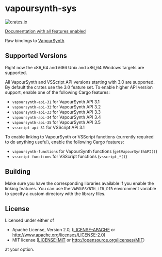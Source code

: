 # vapoursynth-sys

[![crates.io](https://img.shields.io/crates/v/vapoursynth-sys.svg)](https://crates.io/crates/vapoursynth-sys)

[Documentation with all features enabled](https://yalter.github.io/vapoursynth-rs/vapoursynth_sys/index.html)

Raw bindings to [VapourSynth](https://github.com/vapoursynth/vapoursynth).

## Supported Versions

Right now the x86_64 and i686 Unix and x86_64 Windows targets are supported.

All VapourSynth and VSScript API versions starting with 3.0 are supported. By default the crates use the 3.0 feature set. To enable higher API version support, enable one of the following Cargo features:

* `vapoursynth-api-31` for VapourSynth API 3.1
* `vapoursynth-api-32` for VapourSynth API 3.2
* `vapoursynth-api-33` for VapourSynth API 3.3
* `vapoursynth-api-34` for VapourSynth API 3.4
* `vapoursynth-api-35` for VapourSynth API 3.5
* `vsscript-api-31` for VSScript API 3.1

To enable linking to VapourSynth or VSScript functions (currently required to do anything useful), enable the following Cargo features:

* `vapoursynth-functions` for VapourSynth functions (`getVapourSynthAPI()`)
* `vsscript-functions` for VSScript functions (`vsscript_*()`)

## Building

Make sure you have the corresponding libraries available if you enable the linking features. You can use the `VAPOURSYNTH_LIB_DIR` environment variable to specify a custom directory with the library files.

## License

Licensed under either of

* Apache License, Version 2.0, ([LICENSE-APACHE](LICENSE-APACHE) or http://www.apache.org/licenses/LICENSE-2.0)
* MIT license ([LICENSE-MIT](LICENSE-MIT) or http://opensource.org/licenses/MIT)

at your option.

